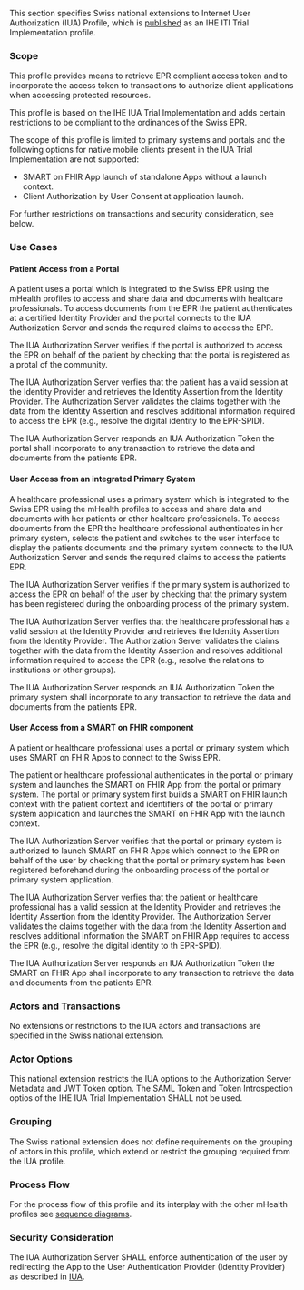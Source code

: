 This section specifies Swiss national extensions to Internet User Authorization (IUA) Profile, which is [published](https://profiles.ihe.net/ITI/IUA/index.html) as an IHE ITI Trial Implementation profile.

### Scope  
This profile provides means to retrieve EPR compliant access token and to incorporate the access token to transactions to authorize client applications when accessing protected resources. 

This profile is based on the IHE IUA Trial Implementation and adds certain restrictions to be compliant to the ordinances of the Swiss EPR. 

The scope of this profile is limited to primary systems and portals and the following options for native mobile clients present in the IUA Trial Implementation are not supported:
 * SMART on FHIR App launch of standalone Apps without a launch context. 
 * Client Authorization by User Consent at application launch.

For further restrictions on transactions and security consideration, see below. 

### Use Cases 

#### Patient Access from a Portal

A patient uses a portal which is integrated to the Swiss EPR using the mHealth profiles to access and share data and documents with healtcare professionals. To access documents from the EPR the patient authenticates at a certified Identity Provider and the portal connects to the IUA Authorization Server and sends the required claims to access the EPR. 

The IUA Authorization Server verifies if the portal is authorized to access the EPR on behalf of the patient by checking that the portal is registered as a protal of the community.

The IUA Authorization Server verfies that the patient has a valid session at the Identity Provider and retrieves the Identity Assertion from the Identity Provider. The Authorization Server validates the claims together with the data from the Identity Assertion and resolves additional information required to access the EPR (e.g., resolve the digital identity to the EPR-SPID).

The IUA Authorization Server responds an IUA Authorization Token the portal shall incorporate to any transaction to retrieve the data and documents from the patients EPR.

#### User Access from an integrated Primary System

A healthcare professional uses a primary system which is integrated to the Swiss EPR using the mHealth profiles to access and share data and documents with her patients or other healtcare professionals. To access documents from the EPR the healthcare professional authenticates in her primary system, selects the patient and switches to the user interface to display the patients documents and the primary system connects to the IUA Authorization Server and sends the required claims to access the patients EPR. 

The IUA Authorization Server verifies if the primary system is authorized to access the EPR on behalf of the user by checking that the primary system has been registered during the onboarding process of the primary system.

The IUA Authorization Server verfies that the healthcare professional has a valid session at the Identity Provider and retrieves the Identity Assertion from the Identity Provider. The Authorization Server validates the claims together with the data from the Identity Assertion and resolves additional information required to access the EPR (e.g., resolve the relations to institutions or other groups).

The IUA Authorization Server responds an IUA Authorization Token the primary system shall incorporate to any transaction to retrieve the data and documents from the patients EPR.

#### User Access from a SMART on FHIR component

A patient or healthcare professional uses a portal or primary system which uses SMART on FHIR Apps to connect to the Swiss EPR.  

The patient or healthcare professional authenticates in the portal or primary system and launches the SMART on FHIR App from the portal or primary system. The portal or primary system first builds a SMART on FHIR launch context with the patient context and identifiers of the portal or primary system application and launches the SMART on FHIR App with the launch context.

The IUA Authorization Server verifies that the portal or primary system is authorized to launch SMART on FHIR Apps which connect to the EPR on behalf of the user by checking that the portal or primary system has been registered beforehand during the onboarding process of the portal or primary system application.

The IUA Authorization Server verfies that the patient or healthcare professional has a valid session at the Identity Provider and retrieves the Identity Assertion from the Identity Provider. The Authorization Server validates the claims together with the data from the Identity Assertion and resolves additional information the SMART on FHIR App requires to access the EPR (e.g., resolve the digital identity to th EPR-SPID).

The IUA Authorization Server responds an IUA Authorization Token the SMART on FHIR App shall incorporate to any transaction to retrieve the data and documents from the patients EPR.


### Actors and Transactions   
No extensions or restrictions to the IUA actors and transactions are specified in the Swiss national extension. 

### Actor Options  
This national extension restricts the IUA options to the Authorization Server Metadata and JWT Token option. The SAML Token and Token Introspection optios of the IHE IUA Trial Implementation SHALL not be used. 

### Grouping  
The Swiss national extension does not define requirements on the grouping of actors in this profile, which extend or restrict the grouping required from the IUA profile. 

### Process Flow  
For the process flow of this profile and its interplay with the other mHealth profiles see [sequence diagrams](sequencediagrams.html). 

### Security Consideration  
The IUA Authorization Server SHALL enforce authentication of the user by redirecting the App to the User Authentication Provider (Identity Provider) as described in [IUA](iti-71.html#expected-actions-iua-authorization-server).
